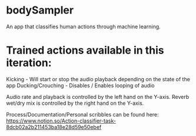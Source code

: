 # bodySampler

An app that classifies human actions through machine learning.

# Trained actions available in this iteration:
Kicking - Will start or stop the audio playback depending on the state of the app
Ducking/Crouching - Disables / Enables looping of audio

Audio rate and playback is controlled by the left hand on the Y-axis.
Reverb wet/dry mix is controlled by the right hand on the Y-axis.

Process/Documentation/Personal scribbles can be found here: https://www.notion.so/Action-classifier-task-8dcb02a2b211453ba18e28d59e50ebef
 
